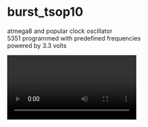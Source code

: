 # burst_tsop10

atmega8 and popular clock oscillator<br>
5351 programmed with predefined frequencies<br>
powered by 3.3 volts<br>

<video controls>
<source src="file://video.mp4" type=video/mp4">
</video>
